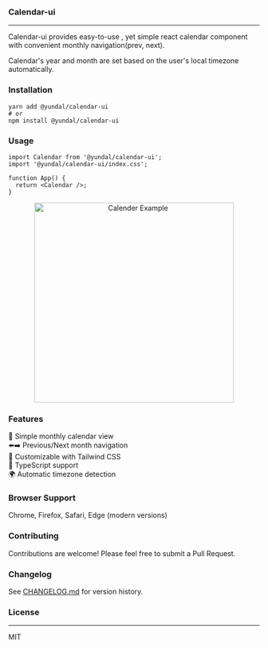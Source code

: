 ### Calendar-ui
---
Calendar-ui provides easy-to-use , yet simple react calendar component with convenient monthly navigation(prev, next).

Calendar's year and month are set based on the user's local timezone automatically.


### Installation
```
yarn add @yundal/calendar-ui
# or
npm install @yundal/calendar-ui
```

### Usage
```
import Calendar from '@yundal/calendar-ui';
import '@yundal/calendar-ui/index.css';

function App() {
  return <Calendar />;
}
```
<p align="center">
  <img src="https://github.com/user-attachments/assets/528824d1-24d6-47bc-b02d-c2d640bd26ab" alt="Calender Example" style="width: 400px"/>
</p>


### Features
📅 Simple monthly calendar view  
⬅️➡️ Previous/Next month navigation  
🎨 Customizable with Tailwind CSS  
🔧 TypeScript support  
🌍 Automatic timezone detection  

### Browser Support
Chrome, Firefox, Safari, Edge (modern versions)

### Contributing
Contributions are welcome! Please feel free to submit a Pull Request.

### Changelog
See [CHANGELOG.md](CHANGELOG.md) for version history.

### License
---
MIT
